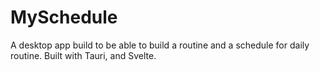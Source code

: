 # MySchedule

A desktop app build to be able to build a routine and a schedule for daily routine. Built with Tauri, and Svelte.
